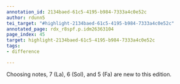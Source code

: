 ```yaml
---
annotation_id: 2134baed-61c5-4195-b984-7333a4c0e52c
author: rdunn5
tei_target: "#highlight-2134baed-61c5-4195-b984-7333a4c0e52c"
annotated_page: rdx_r8spf.p.idm26363104
page_index: 45
target: highlight-2134baed-61c5-4195-b984-7333a4c0e52c
tags:
- difference

---
```

Choosing notes, 7 (La), 6 (Sol), and 5 (Fa) are new to this edition.